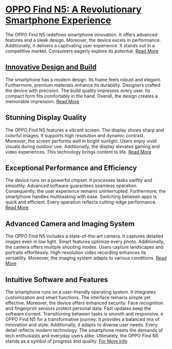 
# [OPPO Find N5: A Revolutionary Smartphone Experience](https://ztechinfo.in/pages/Technology/oppo-find-n5.html)


The OPPO Find N5 redefines smartphone innovation. It offers advanced features and a sleek design. Moreover, the device excels in performance. Additionally, it delivers a captivating user experience. It stands out in a competitive market. Consumers eagerly explore its potential.
[Read More](https://ztechinfo.in/pages/Technology/oppo-find-n5.html)
## [Innovative Design and Build](https://ztechinfo.in/pages/Technology/oppo-find-n5.html)
The smartphone has a modern design. Its frame feels robust and elegant. Furthermore, premium materials enhance its durability. Designers crafted the device with precision. The build quality impresses every user. Its compact form fits comfortably in the hand. Overall, the design creates a memorable impression.
[Read More](https://ztechinfo.in/pages/Technology/oppo-find-n5.html)
## **Stunning Display Quality**
The OPPO Find N5 features a vibrant screen. The display shows sharp and colorful images. It supports high resolution and dynamic contrast. Moreover, the screen performs well in bright sunlight. Users enjoy vivid visuals during outdoor use. Additionally, the display elevates gaming and video experiences. This technology brings content to life.
[Read More](https://ztechinfo.in/pages/Technology/oppo-find-n5.html)
## **Exceptional Performance and Efficiency**
The device runs on a powerful chipset. It processes tasks swiftly and smoothly. Advanced software guarantees seamless operation. Consequently, the user experience remains uninterrupted. Furthermore, the smartphone handles multitasking with ease. Switching between apps is quick and efficient. Every operation reflects cutting-edge performance.
[Read More](https://ztechinfo.in/pages/Technology/oppo-find-n5.html)
## **Advanced Camera and Imaging System**
The OPPO Find N5 includes a state-of-the-art camera. It captures detailed images even in low light. Smart features optimize every photo. Additionally, the camera offers multiple shooting modes. Users capture landscapes and portraits effortlessly. High-resolution video recording enhances its versatility. Moreover, the imaging system adapts to various conditions.
[Read More](https://ztechinfo.in/pages/Technology/oppo-find-n5.html)
## **Intuitive Software and Features**
The smartphone runs on a user-friendly operating system. It integrates customization and smart functions. The interface remains simple yet effective. Moreover, the device offers enhanced security. Face recognition and fingerprint sensors protect personal data. Fast updates keep the software current. Transitioning between tasks is smooth and responsive.
e OPPO Find N5 for a transformative journey. It provides a balanced mix of innovation and style. Additionally, it adapts to diverse user needs. Every detail reflects modern technology. The smartphone meets the demands of tech enthusiasts and everyday users alike. Ultimately, the OPPO Find N5 stands as a symbol of progress and quality.
[For More Info ](https://ztechinfo.in/pages/Technology/oppo-find-n5.html)

